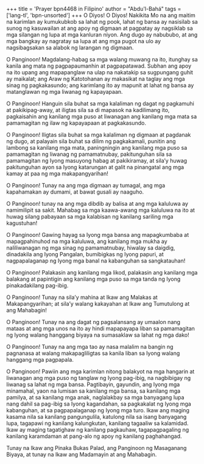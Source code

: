+++
title = 'Prayer bpn4468 in Filipino'
author = "Abdu'l-Bahá"
tags = ['lang-tl', 'bpn-unsorted']
+++
O Diyos! O Diyos! Nakikita Mo na ang maitim na karimlan ay kumukubkob sa lahat ng pook, lahat ng bansa ay nasisilab sa sunog ng kasuwailan at ang apoy ng digmaan at pagpatay ay nagsiklab sa mga silangan ng lupa at mga kanluran niyon. Ang dugo ay nabububo, at ang mga bangkay ay nagratay sa lupa at ang mga pugot na ulo ay nagsibagsakan sa alabok ng larangan ng digmaan.

O Panginoon! Magdalang-habag sa mga walang muwang na ito, itunghay sa kanila ang mata ng pagpapaumanhin at pagpapatawad. Subhan ang apoy na ito upang ang mapapanglaw na ulap na nakatakip sa sugpungang guhit ay maikalat; ang Araw ng Katotohanan ay makasikat na taglay ang mga sinag ng pagkakasundo; ang karimlang ito ay mapunit at lahat ng bansa ay matanglawan ng mga liwanag ng kapayapaan.

O Panginoon! Hanguin sila buhat sa mga kalaliman ng dagat ng pagkamuhi at pakikipag-away, at iligtas sila sa di mapasok na kadilimang ito, pagkaisahin ang kanilang mga puso at liwanagan ang kanilang mga mata sa pamamagitan ng ilaw ng kapayapaan at pagkakasundo.

O Panginoon! Iligtas sila buhat sa mga kalaliman ng digmaan at pagdanak ng dugo, at palayain sila buhat sa dilim ng pagkakamali, punitin ang lambong sa kanilang mga mata, paningningin ang kanilang mga puso sa pamamagitan ng liwanag ng pamamatnubay, pakitunguhan sila sa pamamagitan ng Iyong masuyong habag at pakikiramay, at sila’y huwag pakitunguhan ayon sa Iyong katarungan at galit na pinangatal ang mga kamay at paa ng mga makapangyarihan!

O Panginoon! Tunay na ang mga digmaan ay tumagal, ang mga kapahamakan ay dumami, at bawat gusali ay naaguho.

O Panginoon! tunay na ang mga dibdib ay balisa at ang mga kaluluwa ay namimilipit sa sakit. Mahabag sa mga kaawa-awang mga kaluluwa na ito at huwag silang pabayaan sa mga kalabisan ng kanilang sariling mga kagustuhan!

O Panginoon! Gawing hayag sa Iyong mga bansa ang mapagkumbaba at mapagpahinuhod na mga kaluluwa, ang kanilang mga mukha ay naliliwanagan ng mga sinag ng pamamatnubay, hiwalay sa daigdig, dinadakila ang Iyong Pangalan, bumibigkas ng Iyong papuri, at nagpapalaganap ng Iyong mga banal na kabanguhan sa sangkatauhan!

O Panginoon! Palakasin ang kanilang mga likod, palakasin ang kanilang mga balakang at papintigin ang kanilang mga puso sa mga tanda ng Iyong pinakadakilang pag-ibig.

O Panginoon! Tunay na sila’y mahina at Ikaw ang Malakas at Makapangyarihan; at sila’y walang kakayahan at Ikaw ang Tumutulong at ang Mahabagin!

O Panginoon! Tunay na ang dagat ng pagsalansang ay umaalon nang mataas at ang mga unos na ito ay hindi mapapayapa liban sa pamamagitan ng Iyong walang hanggang biyaya na sumasaklaw sa lahat ng mga dako!

O Panginoon! Tunay na ang mga tao ay nasa malalim na bangin ng pagnanasa at walang makapagliligtas sa kanila liban sa Iyong walang hanggang mga pagpapala.

O Panginoon! Pawiin ang mga karimlan nitong balakyot na mga hangarin at liwanagan ang mga puso ng tanglaw ng Iyong pag-ibig, na nagbibigay ng liwanag sa lahat ng mga bansa. Pagtibayin, gayundin, ang Iyong mga minamahal, yaon na lumisan sa kanilang mga bansa, sa kanilang mga pamilya, at sa kanilang mga anak, naglalakbay sa mga banyagang lupa nang dahil sa pag-ibig sa Iyong kagandahan, sa pagkakalat ng Iyong mga kabanguhan, at sa pagpapalaganap ng Iyong mga turo. Ikaw ang maging kasama nila sa kanilang pangungulila, katulong nila sa isang banyagang lupa, tagapawi ng kanilang kalungkutan, kanilang tagaaliw sa kalamidad. Ikaw ay maging tagatighaw ng kanilang pagkauhaw, tagapagpagaling ng kanilang karamdaman at pang-alo ng apoy ng kanilang paghahangad.

Tunay na Ikaw ang Pinaka Bukas Palad, ang Panginoon ng Masaganang Biyaya, at tunay na Ikaw ang Madamayin at ang Mahabagin.
